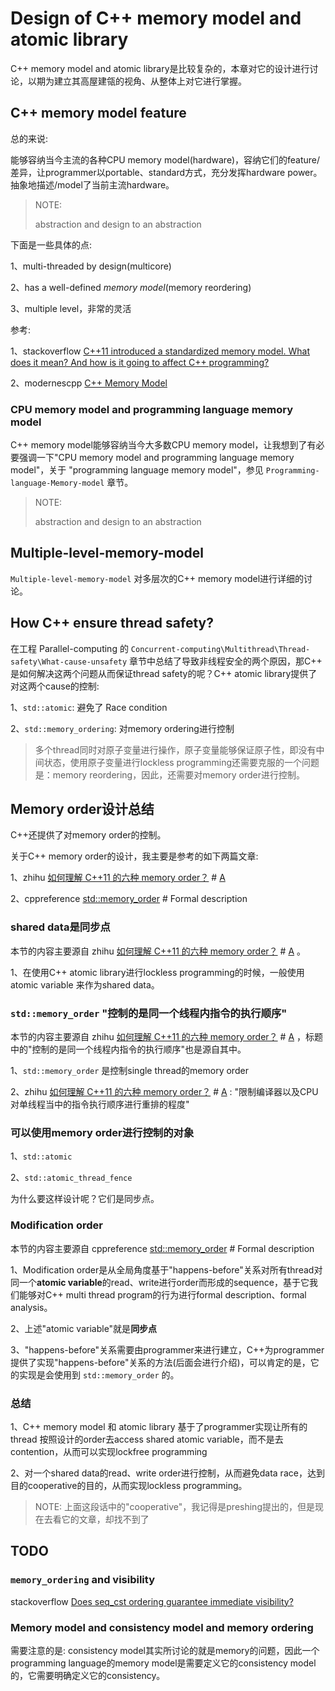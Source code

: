 # Design of C++ memory model and atomic library

C++ memory model and atomic library是比较复杂的，本章对它的设计进行讨论，以期为建立其高屋建瓴的视角、从整体上对它进行掌握。



## C++ memory model feature

总的来说:

能够容纳当今主流的各种CPU memory model(hardware)，容纳它们的feature/差异，让programmer以portable、standard方式，充分发挥hardware power。抽象地描述/model了当前主流hardware。

> NOTE: 
>
> abstraction and design to an abstraction

下面是一些具体的点: 

1、multi-threaded by design(multicore)

2、has a well-defined *memory model*(memory reordering)

3、multiple level，非常的灵活



参考: 

1、stackoverflow [C++11 introduced a standardized memory model. What does it mean? And how is it going to affect C++ programming?](https://stackoverflow.com/questions/6319146/c11-introduced-a-standardized-memory-model-what-does-it-mean-and-how-is-it-g)

2、modernescpp [C++ Memory Model](https://www.modernescpp.com/index.php/c-memory-model)



### CPU memory model and programming language memory model

C++ memory model能够容纳当今大多数CPU memory model，让我想到了有必要强调一下"CPU memory model and programming language memory model"，关于 "programming language memory model"，参见 `Programming-language-Memory-model` 章节。

> NOTE: 
>
> abstraction and design to an abstraction



## Multiple-level-memory-model

`Multiple-level-memory-model` 对多层次的C++ memory model进行详细的讨论。



## How C++ ensure thread safety?

在工程 Parallel-computing 的 `Concurrent-computing\Multithread\Thread-safety\What-cause-unsafety` 章节中总结了导致非线程安全的两个原因，那C++ 是如何解决这两个问题从而保证thread safety的呢？C++ atomic library提供了对这两个cause的控制:

1、`std::atomic`: 避免了 Race condition

2、`std::memory_ordering`: 对memory ordering进行控制

> 多个thread同时对原子变量进行操作，原子变量能够保证原子性，即没有中间状态，使用原子变量进行lockless programming还需要克服的一个问题是：memory reordering，因此，还需要对memory order进行控制。



## Memory order设计总结

C++还提供了对memory order的控制。

关于C++ memory order的设计，我主要是参考的如下两篇文章:

1、zhihu [如何理解 C++11 的六种 memory order？](https://www.zhihu.com/question/24301047) # [A](https://www.zhihu.com/question/24301047/answer/1193956492)

2、cppreference [std::memory_order](https://en.cppreference.com/w/cpp/atomic/memory_order) # Formal description

### shared data是同步点

本节的内容主要源自 zhihu [如何理解 C++11 的六种 memory order？](https://www.zhihu.com/question/24301047) # [A](https://www.zhihu.com/question/24301047/answer/1193956492) 。

1、在使用C++ atomic library进行lockless programming的时候，一般使用 atomic variable 来作为shared data。

### `std::memory_order` "控制的是同一个线程内指令的执行顺序"

本节的内容主要源自 zhihu [如何理解 C++11 的六种 memory order？](https://www.zhihu.com/question/24301047) # [A](https://www.zhihu.com/question/24301047/answer/1193956492) ，标题中的"控制的是同一个线程内指令的执行顺序"也是源自其中。

1、`std::memory_order` 是控制single thread的memory order

2、zhihu [如何理解 C++11 的六种 memory order？](https://www.zhihu.com/question/24301047) # [A](https://www.zhihu.com/question/24301047/answer/1193956492) : "限制编译器以及CPU对单线程当中的指令执行顺序进行重排的程度"

### 可以使用memory order进行控制的对象

1、`std::atomic`

2、`std::atomic_thread_fence`

为什么要这样设计呢？它们是同步点。

### Modification order

本节的内容主要源自 cppreference [std::memory_order](https://en.cppreference.com/w/cpp/atomic/memory_order) # Formal description

1、Modification order是从全局角度基于"happens-before"关系对所有thread对同一个**atomic variable**的read、write进行order而形成的sequence，基于它我们能够对C++ multi thread program的行为进行formal description、formal analysis。

2、上述"atomic variable"就是**同步点**

3、"happens-before"关系需要由programmer来进行建立，C++为programmer提供了实现"happens-before"关系的方法(后面会进行介绍)，可以肯定的是，它的实现是会使用到 `std::memory_order` 的。

### 总结

1、C++ memory model 和 atomic library 基于了programmer实现让所有的thread 按照设计的order去access shared atomic variable，而不是去contention，从而可以实现lockfree programming

2、对一个shared data的read、write order进行控制，从而避免data race，达到目的cooperative的目的，从而实现lockless programming。

> NOTE: 上面这段话中的"cooperative"，我记得是preshing提出的，但是现在去看它的文章，却找不到了





## TODO 

### `memory_ordering` and visibility

stackoverflow [Does seq_cst ordering guarantee immediate visibility?](https://stackoverflow.com/questions/14846494/does-seq-cst-ordering-guarantee-immediate-visibility)



### Memory model and consistency model and memory ordering

需要注意的是: consistency model其实所讨论的就是memory的问题，因此一个programming language的memory model是需要定义它的consistency model的，它需要明确定义它的consistency。

